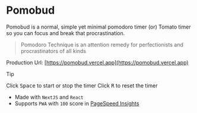 # Pomobud

Pomobud is a normal, simple yet minimal pomodoro timer (or) Tomato timer so you can focus and break that procrastination.

> Pomodoro Technique is an attention remedy for perfectionists and procrastinators of all kinds

Production Url: [https://pomobud.vercel.app](https://pomobud.vercel.app)

> [!TIP]
> Click <kbd>Space</kbd> to start or stop the timer
> Click <kbd>R</kbd> to reset the timer

- Made with `NextJS` and `React`
- Supports `PWA` with `100` score in [PageSpeed Insights](https://pagespeed.web.dev/analysis/https-pomobud-vercel-app/idpb4cjypg?form_factor=desktop)
